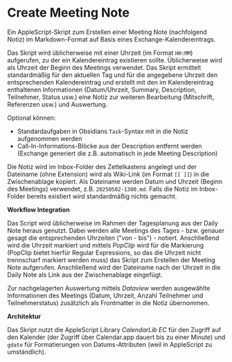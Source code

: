 # Create Meeting Note

Ein AppleScript-Skript zum Erstellen einer Meeting Note (nachfolgend Notiz) im Markdown-Format auf Basis eines Exchange-Kalendereintrags.

Das Skript wird üblicherweise mit einer Uhrzeit (im Format `HH:MM`) aufgerufen, zu der ein Kalendereintrag existieren sollte. Üblicherweise wird als Uhrzeit der Beginn des Meetings verwendet. Das Skript ermittelt standardmäßig für den aktuellen Tag und für die angegebene Uhrzeit den entsprechenden Kalendereintrag und erstellt mit den im Kalendereintrag enthaltenen Informationen (Datum/Uhrzeit, Summary, Description, Teilnehmer, Status usw.) eine Notiz zur weiteren Bearbeitung (Mitschrift, Referenzen usw.) und Auswertung.

Optional können:

* Standardaufgaben in Obsidians `Task`-Syntax mit in die Notiz aufgenommen werden
* Call-In-Informations-Blöcke aus der Description entfernt werden (Exchange generiert die z.B. automatisch in jede Meeting Description)

Die Notiz wird im Inbox-Folder des Zettelkastens angelegt und der Dateiname (ohne Extension) wird als Wiki-Link (im Format `[[ ]]`) in die Zwischenablage kopiert. Als Dateiname werden Datum und Uhrzeit (Beginn des Meetings) verwendet, z.B. `20250502-1300.md`. Falls die Notiz im Inbox-Folder bereits existiert wird standardmäßig nichts gemacht.

**Workflow Integration**

Das Script wird üblicherweise im Rahmen der Tagesplanung aus der Daily Note heraus genutzt. Dabei werden alle Meetings des Tages - bzw. genauer gesagt die entsprechenden Uhrzeiten ("von - bis") - notiert. Anschließend wird die Uhrzeit markiert und mittels *PopClip* wird für die Markierung (PopClip bietet hierfür Regular Expressions, so das die Uhrzeit nicht trennscharf markiert werden muss) das Skript zum Erstellen der Meeting Note aufgerufen. Anschließend wird der Dateiname nach der Uhrzeit in die Daily Note als Link aus der Zwischenablage eingefügt.

Zur nachgelagerten Auswertung mittels *Dataview* werden ausgewählte Informationen des Meetings (Datum, Uhrzeit, Anzahl Teilnehmer und Teilnehmerstatus) zusätzlich als Frontmatter in die Notiz übernommen.

**Architektur**

Das Skript nutzt die AppleScript Library *CalendarLib EC* für den Zugriff auf den Kalender (der Zugriff über Calendar.app dauert bis zu einer Minute) und `gdate` für Formatierungen von Datums-Attributen (weil in AppleScript zu umständlich).
